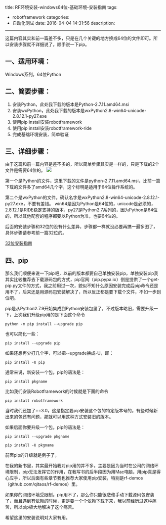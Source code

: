 title: RF环境安装-windows64位-基础环境-安装指南
tags:
  - robotframework
categories:
  - 自动化测试
date: 2016-04-04 14:31:56
description:
---

这篇内容其实和前一篇差不多，只是在几个关键的地方换成64位的文件即可。所以安装步骤就不详细说了，顺手说一下pip。

## 一、适用环境：
Windows系列，64位Python

## 二、简要步骤：
1. 安装Python，此处我下载的版本是Python-2.7.11.amd64.msi
2. 安装wxPython，此处我下载的版本是wxPython2.8-win64-unicode-2.8.12.1-py27.exe
3. 使用pip install安装robotframework
4. 使用pip install安装robotframework-ride
5. 完成基础环境安装，简单验证

<!-- more -->

## 三、详细步骤：

由于这篇和前一篇内容是差不多的，所以简单步骤其实是一样的，只是下载的2个文件是需要64位的。
![](https://codingstyle-cn.b0.upaiyun.com/photo/2016/c25f8ff9ac43201129c7ca32914be1ab.png)

第一个是Python的文件，这里下载的文件是python-2.7.11.amd64.msi，比前一篇下载的文件多了amd64几个字，这个标明是适用于64位操作系统的。

第二个是wxPython的文件，确认名字是wxPython2.8-win64-unicode-2.8.12.1-py27.exe，不要有差错。
win64是因为Python是64位的，unicode是必须的，2.8.12.1是RIDE稳定支持的版本，py27是Python2.7系列的，因为Python是64位的，所以其他配套的程序都要以Python为准，也要64位的。

后面的安装步骤和32位的没有什么差异，步骤都一样就没必要再搞一遍多图了，具体步骤请参考前一篇32位的。

[32位安装指南](/2016/03/31/20160331-rf-envconfig-win32-basic/)

## 四、pip
那么我们顺便来说一下pip吧，以前的版本都要自己单独安装pip，单独安装pip我其实比较推荐去下载源码包的方式，pip官网（pip.pypa.io）倒是提供了一个get-pip.py文件的方式，我之前用过一次，貌似不知什么原因安装完成后pip命令还是用不了，后来还是用源码包安装解决了，所以反正都是要下载个文件，不如一步到位吧。

pip是从Python2.7.9开始集成到Python安装包里了，不过版本略旧，需要升级一下，上次我们升级pip用的是下面这个命令

`python -m pip install --upgrade pip`

也可以简化一些：

`pip install --upgrade pip`

如果还想再少打几个字，可以把--upgrade换成-U，即：

`pip install -U pip`

通常来说，新安装一个包，pip的语法是：

`pip install pkgname`

比如我们安装Robotframework的时候就是下面的命令

`pip install robotframework`

当时我们还加了==3.0，这是指定要pip安装这个包的特定版本号的，有些时候新出来的包还有问题，那就可以用这种方式安装旧的版本。

如果后面你要升级一个包，pip的语法是：

`pip install --upgrade pkgname`

`pip install -U pkgname`

前面pip的升级就是例子了。

在我的新书里，其实最开始我对pip用的并不多，主要是因为当时在公司的网络环境限制，pip无法发挥它的作用，在我写书的后半段因为用Mac电脑，用pip真是得心应手，所以后面有些章节我也推荐大家使用pip安装，特别是rf-demos（github.com/qitaos/rf-demos）里。

如果你的网络环境受限制，pip用不了，那么你只能很悲催手动下载源码包安装了，而且遇到有依赖的时候，更是要一个个依赖下载下来，我以前经历过这种痛苦，所以pip极大地解决了这个痛苦。

希望这里的安装说明对大家有用。